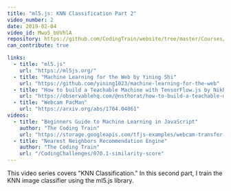 ```yaml
---
title: "ml5.js: KNN Classification Part 2"
video_number: 2
date: 2019-02-04
video_id: Mwo5_bUVhlA
repository: https://github.com/CodingTrain/website/tree/master/Courses/beginner_ml5/07_knn_classifier
can_contribute: true

links:
  - title: "ml5.js"
    url: "https://ml5js.org/"
  - title: "Machine Learning for the Web by Yining Shi"
    url: "https://github.com/yining1023/machine-learning-for-the-web"
  - title: "How to build a Teachable Machine with TensorFlow.js by Nikhil Thorat"
    url: "https://observablehq.com/@nsthorat/how-to-build-a-teachable-machine-with-tensorflow-js"
  - title: "Webcam PacMan"
    url: "https://arxiv.org/abs/1704.04861"
videos:
  - title: "Beginners Guide to Machine Learning in JavaScript"
    author: "The Coding Train"
    url: "https://storage.googleapis.com/tfjs-examples/webcam-transfer-learning/dist/index.html"
  - title: "Nearest Neighbors Recommendation Engine"
    author: "The Coding Train"
    url: "/CodingChallenges/070.1-similarity-score"
---
```


This video  series covers "KNN Classification." In this second part, I train the KNN image classifier using the ml5.js library.
